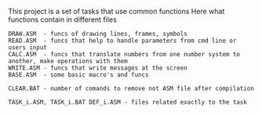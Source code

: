 This project is a set of tasks that use common functions
Here what functions contain in different files

    DRAW.ASM  - funcs of drawing lines, frames, symbols
    READ.ASM  - funcs that help to handle parameters from cmd line or users input
    CALC.ASM  - funcs that translate numbers from one number system to another, make operations with them
    WRITE.ASM - funcs that write messages at the screen
    BASE.ASM  - some basic macro's and funcs

    CLEAR.BAT - number of comands to remove not ASM file after compilation

    TASK_i.ASM, TASK_i.BAT DEF_i.ASM - files related exactly to the task
